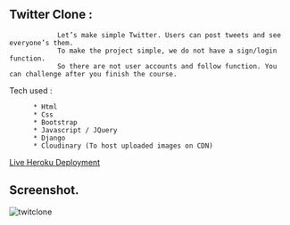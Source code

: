 ## Twitter Clone :

                Let’s make simple Twitter. Users can post tweets and see everyone’s them.
                To make the project simple, we do not have a sign/login function.
                So there are not user accounts and follow function. You can challenge after you finish the course.





Tech used :

          * Html
          * Css
          * Bootstrap
          * Javascript / JQuery
          * Django
          * Cloudinary (To host uploaded images on CDN)
          
          
 [Live Heroku Deployment](https://twitter-clone.slik0.repl.co/)
 
 
## Screenshot. 

![twitclone](https://user-images.githubusercontent.com/36609511/196079123-4309fedd-0ea9-4afd-a133-ead41894ee64.JPG)






